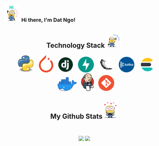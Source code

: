 ### <img src="./images/gifs/hello.gif" width="50" /> Hi there, I'm Dat Ngo!

<h2 align="center">Technology Stack <img src="./images/gifs/tech.gif" width="50"></h2>
<p align="center">
<img src="images/pngs/python.png" width="55" style="padding-left: 10px">
<img src="images/pngs/pytorch.png" width="45" style="padding-left: 10px">
<img src="images/pngs/django.png" width="50" style="padding-left: 10px">
<img src="images/pngs/fastapi.svg" width="50" style="padding-left: 10px">
<img src="images/pngs/flask.png" width="50" style="padding-left: 10px">
<img src="images/pngs/kafka.png" width="50" style="padding-left: 10px">
<img src="images/pngs/el.png" width="50" style="padding-left: 10px">
<img src="images/pngs/docker.png" width="60" style="padding-left: 10px">
<img src="images/pngs/jenkins.png" width="40" style="padding-left: 10px">
<img src="images/pngs/git.png" width="50" style="padding-left: 10px">
</p>


<h2 align="center">
  My Github Stats<img src="./images/gifs/star.gif" width="50">
</h2>
 
<br>

<p align = "center">
  <img  src = "https://github-readme-stats.vercel.app/api?username=datnnt1997&show_icons=true&theme=default&line_height=27">
  <img src = "https://github-readme-stats.vercel.app/api/top-langs/?username=datnnt1997&&theme=default">
</p>